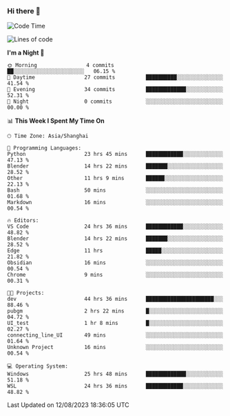 ### Hi there 👋

<!--
**GwenKaplan/GwenKaplan** is a ✨ _special_ ✨ repository because its `README.md` (this file) appears on your GitHub profile.

Here are some ideas to get you started:

- 🔭 I’m currently working on ...
- 🌱 I’m currently learning ...
- 👯 I’m looking to collaborate on ...
- 🤔 I’m looking for help with ...
- 💬 Ask me about ...
- 📫 How to reach me: ...
- 😄 Pronouns: ...
- ⚡ Fun fact: ...
-->

<!--START_SECTION:waka-->
![Code Time](http://img.shields.io/badge/Code%20Time-371%20hrs%2032%20mins-blue)

![Lines of code](https://img.shields.io/badge/From%20Hello%20World%20I%27ve%20Written-101.5%20thousand%20lines%20of%20code-blue)

**I'm a Night 🦉** 

```text
🌞 Morning                4 commits           ██░░░░░░░░░░░░░░░░░░░░░░░   06.15 % 
🌆 Daytime                27 commits          ██████████░░░░░░░░░░░░░░░   41.54 % 
🌃 Evening                34 commits          █████████████░░░░░░░░░░░░   52.31 % 
🌙 Night                  0 commits           ░░░░░░░░░░░░░░░░░░░░░░░░░   00.00 % 
```


📊 **This Week I Spent My Time On** 

```text
🕑︎ Time Zone: Asia/Shanghai

💬 Programming Languages: 
Python                   23 hrs 45 mins      ████████████░░░░░░░░░░░░░   47.13 % 
Blender                  14 hrs 22 mins      ███████░░░░░░░░░░░░░░░░░░   28.52 % 
Other                    11 hrs 9 mins       ██████░░░░░░░░░░░░░░░░░░░   22.13 % 
Bash                     50 mins             ░░░░░░░░░░░░░░░░░░░░░░░░░   01.68 % 
Markdown                 16 mins             ░░░░░░░░░░░░░░░░░░░░░░░░░   00.54 % 

🔥 Editors: 
VS Code                  24 hrs 36 mins      ████████████░░░░░░░░░░░░░   48.82 % 
Blender                  14 hrs 22 mins      ███████░░░░░░░░░░░░░░░░░░   28.52 % 
Edge                     11 hrs              █████░░░░░░░░░░░░░░░░░░░░   21.82 % 
Obsidian                 16 mins             ░░░░░░░░░░░░░░░░░░░░░░░░░   00.54 % 
Chrome                   9 mins              ░░░░░░░░░░░░░░░░░░░░░░░░░   00.31 % 

🐱‍💻 Projects: 
dev                      44 hrs 36 mins      ██████████████████████░░░   88.46 % 
pubgm                    2 hrs 22 mins       █░░░░░░░░░░░░░░░░░░░░░░░░   04.72 % 
UI_test                  1 hr 8 mins         █░░░░░░░░░░░░░░░░░░░░░░░░   02.27 % 
connecting_line_UI       49 mins             ░░░░░░░░░░░░░░░░░░░░░░░░░   01.64 % 
Unknown Project          16 mins             ░░░░░░░░░░░░░░░░░░░░░░░░░   00.54 % 

💻 Operating System: 
Windows                  25 hrs 48 mins      █████████████░░░░░░░░░░░░   51.18 % 
WSL                      24 hrs 36 mins      ████████████░░░░░░░░░░░░░   48.82 % 
```


 Last Updated on 12/08/2023 18:36:05 UTC
<!--END_SECTION:waka-->
